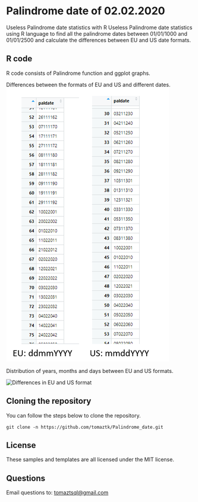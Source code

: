 # Palindrome date of 02.02.2020
Useless Palindrome date statistics with R
Useless Palindrome date statistics using R language to find all the palindrome dates between 01/01/1000 and 01/01/2500
and calculate the differences between EU and US date formats.

## R code

R code consists of Palindrome function and ggplot graphs.

Differences between the formats of EU and US and different dates.
![Differences in EU and US format](./img/01.png)

Distribution of years, months and days between EU and US formats.

![Differences in EU and US format](./img/02.png)



## Cloning the repository
You can follow the steps below to clone the repository. 
```
git clone -n https://github.com/tomaztk/Palindrome_date.git
```

## License
These samples and templates are all licensed under the MIT license.

## Questions
Email questions to: tomaztsql@gmail.com